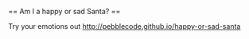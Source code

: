 == Am I a happy or sad Santa? == 


Try your emotions out http://pebblecode.github.io/happy-or-sad-santa

